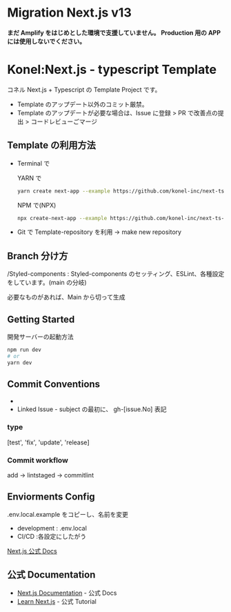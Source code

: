 # Migration Next.js v13

**まだ Amplify をはじめとした環境で支援していません。
Production 用の APP には使用しないでください。**

# Konel:Next.js - typescript Template

コネル Next.js + Typescript の Template Project です。

- Template のアップデート以外のコミット厳禁。
- Template のアップデートが必要な場合は、Issue に登録 > PR で改善点の提出 > コードレビューごマージ

## Template の利用方法

- Terminal で

  YARN で

  ```bash
  yarn create next-app --example https://github.com/konel-inc/next-ts-template [APP_NAME]
  ```

  NPM で(NPX)

  ```bash
  npx create-next-app --example https://github.com/konel-inc/next-ts-template [APP_NAME]
  ```

- Git で Template-repository を利用 -> make new repository

## Branch 分け方

/Styled-components : Styled-components のセッティング、ESLint、各種設定をしています。(main の分岐)

必要なものがあれば、Main から切って生成

## Getting Started

開発サーバーの起動方法

```bash
npm run dev
# or
yarn dev
```

## Commit Conventions

- [type]: [subject]
- Linked Issue - subject の最初に、 gh-[issue.No] 表記

### type

[test', 'fix', 'update', 'release]

### Commit workflow

add -> lintstaged -> commitlint

## Enviorments Config

.env.local.example をコピーし、名前を変更

- development : .env.local
- CI/CD :各設定にしたがう

[Next.js 公式 Docs](https://nextjs.org/docs/basic-features/environment-variables)

## 公式 Documentation

- [Next.js Documentation](https://nextjs.org/docs) - 公式 Docs
- [Learn Next.js](https://nextjs.org/learn) - 公式 Tutorial

